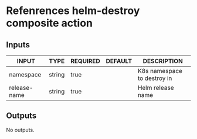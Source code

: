 # Refenrences helm-destroy composite action
## Inputs

<!-- AUTO-DOC-INPUT:START - Do not remove or modify this section -->

|    INPUT     |  TYPE  | REQUIRED | DEFAULT |         DESCRIPTION         |
|--------------|--------|----------|---------|-----------------------------|
|  namespace   | string |   true   |         | K8s namespace to destroy in |
| release-name | string |   true   |         |      Helm release name      |

<!-- AUTO-DOC-INPUT:END -->
## Outputs

<!-- AUTO-DOC-OUTPUT:START - Do not remove or modify this section -->
No outputs.
<!-- AUTO-DOC-OUTPUT:END -->
